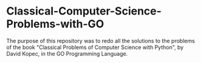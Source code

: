 # Classical-Computer-Science-Problems-with-GO
The purpose of this repository was to redo all the solutions to the problems of the book "Classical Problems of Computer Science with Python", by David Kopec, in the GO Programming Language.
